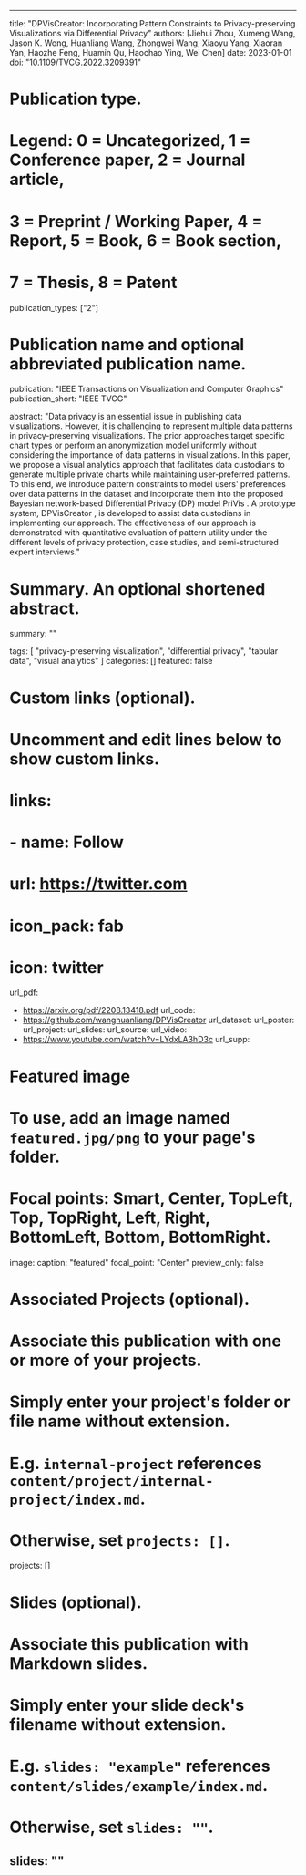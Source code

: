 ---

title: "DPVisCreator: Incorporating Pattern Constraints to Privacy-preserving Visualizations via Differential Privacy"
authors: [Jiehui Zhou, Xumeng Wang, Jason K. Wong, Huanliang Wang, Zhongwei Wang, Xiaoyu Yang, Xiaoran Yan, Haozhe Feng, Huamin Qu, Haochao Ying, Wei Chen]
date: 2023-01-01
doi: "10.1109/TVCG.2022.3209391"

# Publication type.
# Legend: 0 = Uncategorized, 1 = Conference paper, 2 = Journal article,
# 3 = Preprint / Working Paper, 4 = Report, 5 = Book, 6 = Book section,
# 7 = Thesis, 8 = Patent
publication_types: ["2"]

# Publication name and optional abbreviated publication name.
publication: "IEEE Transactions on Visualization and Computer Graphics"
publication_short: "IEEE TVCG"

abstract: "Data privacy is an essential issue in publishing data visualizations. However, it is challenging to represent multiple data patterns in privacy-preserving visualizations. The prior approaches target specific chart types or perform an anonymization model uniformly without considering the importance of data patterns in visualizations. In this paper, we propose a visual analytics approach that facilitates data custodians to generate multiple private charts while maintaining user-preferred patterns. To this end, we introduce pattern constraints to model users' preferences over data patterns in the dataset and incorporate them into the proposed Bayesian network-based Differential Privacy (DP) model PriVis . A prototype system, DPVisCreator , is developed to assist data custodians in implementing our approach. The effectiveness of our approach is demonstrated with quantitative evaluation of pattern utility under the different levels of privacy protection, case studies, and semi-structured expert interviews."

# Summary. An optional shortened abstract.
summary: ""

tags:
  [
    "privacy-preserving visualization",
    "differential privacy", 
    "tabular data",
    "visual analytics"
  ]
categories: []
featured: false

# Custom links (optional).
#   Uncomment and edit lines below to show custom links.
# links:
# - name: Follow
#   url: https://twitter.com
#   icon_pack: fab
#   icon: twitter

url_pdf:
  - https://arxiv.org/pdf/2208.13418.pdf
url_code:
  - https://github.com/wanghuanliang/DPVisCreator
url_dataset:
url_poster:
url_project:
url_slides:
url_source:
url_video:
  - https://www.youtube.com/watch?v=LYdxLA3hD3c
url_supp:

# Featured image
# To use, add an image named `featured.jpg/png` to your page's folder.
# Focal points: Smart, Center, TopLeft, Top, TopRight, Left, Right, BottomLeft, Bottom, BottomRight.
image:
  caption: "featured"
  focal_point: "Center"
  preview_only: false

# Associated Projects (optional).
#   Associate this publication with one or more of your projects.
#   Simply enter your project's folder or file name without extension.
#   E.g. `internal-project` references `content/project/internal-project/index.md`.
#   Otherwise, set `projects: []`.
projects: []

# Slides (optional).
#   Associate this publication with Markdown slides.
#   Simply enter your slide deck's filename without extension.
#   E.g. `slides: "example"` references `content/slides/example/index.md`.
#   Otherwise, set `slides: ""`.
slides: ""
---